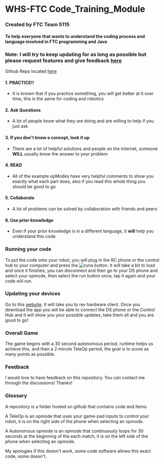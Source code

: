 # WHS-FTC Code\_Training\_Module

### Created by FTC Team 5115

#### To help everyone that wants to understand the coding process and language involved in FTC programming and Java

### Note: I will try to keep updating for as long as possible but please request features and give feedback [here](https://gramgra07.github.io/gg-web/)

Github Repo located [here](https://github.com/GramGra07/WHS-FTC-Code\_Training\_Module)

#### 1. PRACTICE!!

* It is known that if you practice something, you will get better at it over time, this is the same for coding and robotics

#### 2. Ask Questions

* A lot of people know what they are doing and are willing to help if you just ask

#### 3. If you don't know a concept, look it up

* There are a lot of helpful solutions and people on the internet, someone **WILL** usually know the answer to your problem

#### 4. READ

* All of the example opModes have very helpful comments to show you exactly what each part does, also if you read this whole thing you should be good to go

#### 5. Collaborate

* A lot of problems can be solved by collaboration with friends and peers

#### 6. Use prior knowledge

* Even if your prior knowledge is in a different language, it **will** help you understand this code.

### Running your code <a href="#run" id="run"></a>

To put the code onto your robot, you will plug in the RC phone or the control hub to your computer and press the ![runa](images/run.png) button. It will take a bit to load and once it finishes, you can disconnect and then go to your DS phone and select your opmode, then select the run button once, tap it again and your code will run.

### Updating your devices <a href="#update" id="update"></a>

Go to this [website](https://docs.revrobotics.com/rev-hardware-client/getting-started/installation-instructions). It will take you to rev hardware client. Once you download the app you will be able to connect the DS phone or the Control Hub and it will show you your possible updates, take them all and you are good to go!

### Overall Game <a href="#ovr" id="ovr"></a>

The game begins with a 30 second autonomous period, runtime helps us achieve this, and then a 2 minute TeleOp period, the goal is to score as many points as possible.

### Feedback <a href="#feed" id="feed"></a>

I would love to have feedback on this repository. You can contact me through the discussions! Thanks!

### Glossary <a href="#gloss" id="gloss"></a>

A repository is a folder hosted on github that contains code and items.

A TeleOp is an opmode that uses your game-pad inputs to control your robot, it is on the right side of the phone when selecting an opmode.

A Autonomous opmode is an opmode that continuously loops for 30 seconds at the beginning of the each match, it is on the left side of the phone when selecting an opmode.

My apologies if this doesn't work, some code software allows this exact code, some doesn't.
